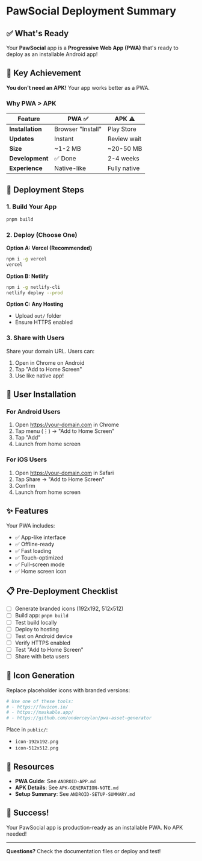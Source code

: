 # PawSocial Deployment Summary

## ✅ What's Ready

Your **PawSocial** app is a **Progressive Web App (PWA)** that's ready to deploy as an installable Android app!

## 🎯 Key Achievement

**You don't need an APK!** Your app works better as a PWA.

### Why PWA > APK

| Feature | PWA ✅ | APK ⚠️ |
|---------|--------|--------|
| **Installation** | Browser "Install" | Play Store |
| **Updates** | Instant | Review wait |
| **Size** | ~1-2 MB | ~20-50 MB |
| **Development** | ✅ Done | 2-4 weeks |
| **Experience** | Native-like | Fully native |

## 🚀 Deployment Steps

### 1. Build Your App

```bash
pnpm build
```

### 2. Deploy (Choose One)

**Option A: Vercel (Recommended)**
```bash
npm i -g vercel
vercel
```

**Option B: Netlify**
```bash
npm i -g netlify-cli
netlify deploy --prod
```

**Option C: Any Hosting**
- Upload `out/` folder
- Ensure HTTPS enabled

### 3. Share with Users

Share your domain URL. Users can:
1. Open in Chrome on Android
2. Tap "Add to Home Screen"
3. Use like native app!

## 📱 User Installation

### For Android Users

1. Open https://your-domain.com in Chrome
2. Tap menu (⋮) → "Add to Home Screen"
3. Tap "Add"
4. Launch from home screen

### For iOS Users

1. Open https://your-domain.com in Safari
2. Tap Share → "Add to Home Screen"
3. Confirm
4. Launch from home screen

## ✨ Features

Your PWA includes:
- ✅ App-like interface
- ✅ Offline-ready
- ✅ Fast loading
- ✅ Touch-optimized
- ✅ Full-screen mode
- ✅ Home screen icon

## 📋 Pre-Deployment Checklist

- [ ] Generate branded icons (192x192, 512x512)
- [ ] Build app: `pnpm build`
- [ ] Test build locally
- [ ] Deploy to hosting
- [ ] Test on Android device
- [ ] Verify HTTPS enabled
- [ ] Test "Add to Home Screen"
- [ ] Share with beta users

## 🎨 Icon Generation

Replace placeholder icons with branded versions:

```bash
# Use one of these tools:
# - https://favicon.io/
# - https://maskable.app/
# - https://github.com/onderceylan/pwa-asset-generator
```

Place in `public/`:
- `icon-192x192.png`
- `icon-512x512.png`

## 🔗 Resources

- **PWA Guide**: See `ANDROID-APP.md`
- **APK Details**: See `APK-GENERATION-NOTE.md`
- **Setup Summary**: See `ANDROID-SETUP-SUMMARY.md`

## 🎉 Success!

Your PawSocial app is production-ready as an installable PWA. No APK needed!

---

**Questions?** Check the documentation files or deploy and test!

